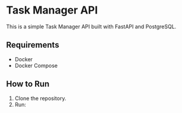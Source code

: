 # Task Manager API

This is a simple Task Manager API built with FastAPI and PostgreSQL.

## Requirements
- Docker
- Docker Compose

## How to Run

1. Clone the repository.
2. Run:
